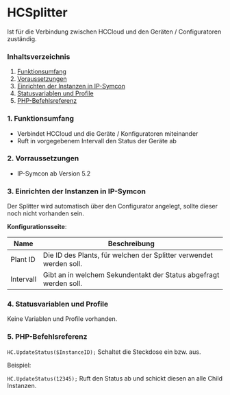 # HCSplitter
Ist für die Verbindung zwischen HCCloud und den Geräten / Configuratoren zuständig.

### Inhaltsverzeichnis

1. [Funktionsumfang](#1-funktionsumfang)
2. [Voraussetzungen](#2-voraussetzungen)
3. [Einrichten der Instanzen in IP-Symcon](#4-einrichten-der-instanzen-in-ip-symcon)
4. [Statusvariablen und Profile](#5-statusvariablen-und-profile)
5. [PHP-Befehlsreferenz](#7-php-befehlsreferenz)

### 1. Funktionsumfang

* Verbindet HCCloud und die Geräte / Konfiguratoren miteinander
* Ruft in vorgegebenem Intervall den Status der Geräte ab

### 2. Vorraussetzungen

- IP-Symcon ab Version 5.2

### 3. Einrichten der Instanzen in IP-Symcon

Der Splitter wird automatisch über den Configurator angelegt, sollte dieser noch nicht vorhanden sein.

__Konfigurationsseite__:

Name     | Beschreibung
-------- | ------------------
Plant ID| Die ID des Plants, für welchen der Splitter verwendet werden soll.
Intervall| Gibt an in welchem Sekundentakt der Status abgefragt werden soll.

### 4. Statusvariablen und Profile

Keine Variablen und Profile vorhanden.

### 5. PHP-Befehlsreferenz

`HC.UpdateStatus($InstanceID);`
Schaltet die Steckdose ein bzw. aus.

Beispiel:

`HC.UpdateStatus(12345);`
Ruft den Status ab und schickt diesen an alle Child Instanzen.